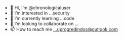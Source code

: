 - 👋 Hi, I’m @chronologicaluser
- 👀 I’m interested in ...security 
- 🌱 I’m currently learning ...code
- 💞️ I’m looking to collaborate on ...
- 📫 How to reach me ...uprogredindos@outlook.com 

<!---
chronologicaluser/chronologicaluser is a ✨ special ✨ repository because its `README.md` (this file) appears on your GitHub profile.
You can click the Preview link to take a look at your changes.
--->
